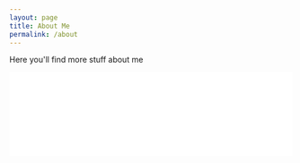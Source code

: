 ```yaml
---
layout: page
title: About Me
permalink: /about
---
```


Here you'll find more stuff about me

<script src="https://cdn.lightwidget.com/widgets/lightwidget.js"></script>
<iframe src="//lightwidget.com/widgets/50335922da60529ab7dc90c2488cb316.html" scrolling="no" allowtransparency="true" class="lightwidget-widget" style="width: 100%; border: 0; overflow: hidden;"></iframe>